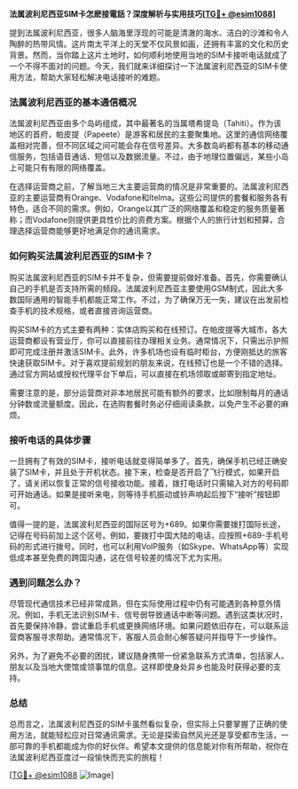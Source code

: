 **法属波利尼西亚SIM卡怎麽接電話？深度解析与实用技巧[[TG💪+ @esim1088](https://t.me/s/esim1088)]**

提到法属波利尼西亚，很多人脑海里浮现的可能是清澈的海水、洁白的沙滩和令人陶醉的热带风情。这片南太平洋上的天堂不仅风景如画，还拥有丰富的文化和历史背景。然而，当你踏上这片土地时，如何顺利地使用当地的SIM卡接听电话就成了一个不得不面对的问题。今天，我们就来详细探讨一下法属波利尼西亚的SIM卡使用方法，帮助大家轻松解决电话接听的难题。

### 法属波利尼西亚的基本通信概况

法属波利尼西亚由多个岛屿组成，其中最著名的当属塔希提岛（Tahiti）。作为该地区的首府，帕皮提（Papeete）是游客和居民的主要聚集地。这里的通信网络覆盖相对完善，但不同区域之间可能会存在信号差异。大多数岛屿都有基本的移动通信服务，包括语音通话、短信以及数据流量。不过，由于地理位置偏远，某些小岛上可能只有有限的网络覆盖。

在选择运营商之前，了解当地三大主要运营商的情况是非常重要的。法属波利尼西亚的主要运营商有Orange、Vodafone和Itelma。这些公司提供的套餐和服务各有特色，适合不同的需求。例如，Orange以其广泛的网络覆盖和稳定的服务质量著称；而Vodafone则提供更具性价比的资费方案。根据个人的旅行计划和预算，合理选择运营商能够更好地满足你的通讯需求。

### 如何购买法属波利尼西亚的SIM卡？

购买法属波利尼西亚的SIM卡并不复杂，但需要提前做好准备。首先，你需要确认自己的手机是否支持所需的频段。法属波利尼西亚主要使用GSM制式，因此大多数国际通用的智能手机都能正常工作。不过，为了确保万无一失，建议在出发前检查手机的技术规格，或者直接咨询运营商。

购买SIM卡的方式主要有两种：实体店购买和在线预订。在帕皮提等大城市，各大运营商都设有营业厅，你可以直接前往办理相关业务。通常情况下，只需出示护照即可完成注册并激活SIM卡。此外，许多机场也设有临时柜台，方便刚抵达的旅客快速获取SIM卡。对于喜欢提前规划的朋友来说，在线预订也是一个不错的选择。通过官方网站或授权代理平台下单后，可以直接在机场领取或邮寄到指定地址。

需要注意的是，部分运营商对非本地居民可能有额外的要求，比如限制每月的通话分钟数或流量额度。因此，在选购套餐时务必仔细阅读条款，以免产生不必要的麻烦。

### 接听电话的具体步骤

一旦拥有了有效的SIM卡，接听电话就变得简单多了。首先，确保手机已经正确安装了SIM卡，并且处于开机状态。接下来，检查是否开启了飞行模式，如果开启了，请关闭以恢复正常的信号接收功能。接着，拨打电话时只需输入对方的号码即可开始通话。如果是接听来电，则等待手机振动或铃声响起后按下“接听”按钮即可。

值得一提的是，法属波利尼西亚的国际区号为+689。如果你需要拨打国际长途，记得在号码前加上这个区号。例如，要拨打中国大陆的电话，应按照+689-手机号码的形式进行拨号。同时，也可以利用VoIP服务（如Skype、WhatsApp等）实现低成本甚至免费的跨国沟通，这在信号较差的情况下尤为实用。

### 遇到问题怎么办？

尽管现代通信技术已经非常成熟，但在实际使用过程中仍有可能遇到各种意外情况。例如，手机无法识别SIM卡、信号弱导致通话中断等问题。遇到这类状况时，首先要保持冷静，尝试重启手机或更换网络环境。如果问题依旧存在，可以联系运营商客服寻求帮助。通常情况下，客服人员会耐心解答疑问并指导下一步操作。

另外，为了避免不必要的困扰，建议随身携带一份紧急联系方式清单，包括家人、朋友以及当地大使馆或领事馆的信息。这样即使身处异乡也能及时获得必要的支持。

### 总结

总而言之，法属波利尼西亚的SIM卡虽然看似复杂，但实际上只要掌握了正确的使用方法，就能轻松应对日常通讯需求。无论是探索自然风光还是享受都市生活，一部可靠的手机都能成为你的好伙伴。希望本文提供的信息能对你有所帮助，祝你在法属波利尼西亚度过一段愉快而充实的旅程！

[[TG💪+ @esim1088](https://t.me/s/esim1088) ![Image](https://i.postimg.cc/4NQfJmqS/Snipaste-2025-05-13-00-14-12.png)]